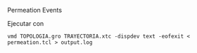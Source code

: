Permeation Events


Ejecutar con

```
vmd TOPOLOGIA.gro TRAYECTORIA.xtc -dispdev text -eofexit < permeation.tcl > output.log
```
